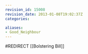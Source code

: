 ```yaml
---
revision_id: 15008
revision_date: 2013-01-08T19:02:37Z
categories:

aliases:
- Good_Neighbour
---
```


#REDIRECT [[Bolstering Bill]]